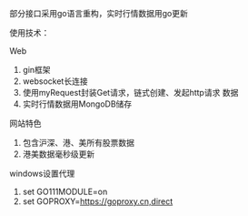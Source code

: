 部分接口采用go语言重构，实时行情数据用go更新

使用技术：

Web
1. gin框架
2. websocket长连接
3. 使用myRequest封装Get请求，链式创建、发起http请求
数据
1. 实时行情数据用MongoDB储存

网站特色
1. 包含沪深、港、美所有股票数据
2. 港美数据毫秒级更新

windows设置代理
1. set GO111MODULE=on
2. set GOPROXY=https://goproxy.cn,direct